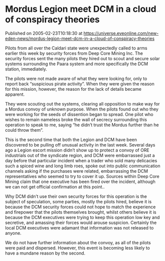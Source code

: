 # Mordus Legion meet DCM in a cloud of conspiracy theories
Published on 2005-02-23T10:18:30 at https://universe.eveonline.com/new-eden-news/mordus-legion-meet-dcm-in-a-cloud-of-conspiracy-theories

Pilots from all over the Caldari state were unexpectedly called to arms earlier this week by security forces from Deep Core Mining Inc. The security forces sent the many pilots they hired out to scout and secure solar systems surrounding the Paara system and more specifically the DCM station, immediately.   
  
The pilots were not made aware of what they were looking for, only to report back “suspicious pirate activity”. When they were given the reason for this mission, however, the reason for the lack of details became apparent.   
  
They were scouting out the systems, clearing all opposition to make way for a Mordus convoy of unknown purpose. When the pilots found out who they were working for the seeds of dissention began to spread. One pilot who wishes to remain nameless broke the wall of secrecy surrounding this operation to speak to me, saying “he didn’t trust the Mordus further than he could throw them”.   
  
This is the second time that both the Legion and DCM have been discovered to be pulling off unusual activity in the last week. Several days ago a Legion escort mission didn’t show up to protect a convoy of ORE industrials out of the syndicate region, and DCM were embarrassed just a day before that particular incident when a trader who sold many delicacies such a spiced wine and long limb roes, spoke out into public communication channels asking if the purchases were related, embarrassing the DCM representatives who seemed to try to cover it up. Sources within Deep Core Mining claim that one executive has been fired over the incident, although we can not get official confirmation at this point..   
  
Why DCM didn’t use their own security forces for this operation is the subject of speculation, some parties, mostly the pilots hired, believe it is because the DCM security forces could not hope to match the experience and firepower that the pilots themselves brought, whilst others believe it is because the DCM executives were trying to keep this operation low key and secretive, and amassing their forces would arouse suspicion. Certainly the local DCM executives were adamant that information was not released to anyone.   
  
We do not have further information about the convoy, as all of the pilots were paid and dispersed. However, this event is becoming less likely to have a mundane reason by the second.
